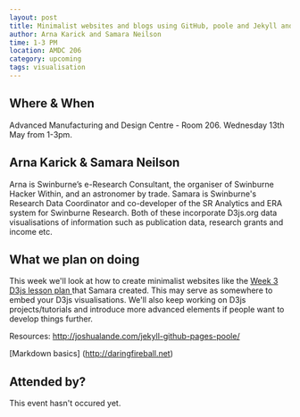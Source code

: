 ```yaml
---
layout: post
title: Minimalist websites and blogs using GitHub, poole and Jekyll and more D3js
author: Arna Karick and Samara Neilson
time: 1-3 PM
location: AMDC 206
category: upcoming
tags: visualisation
---
```


## Where & When

Advanced Manufacturing and Design Centre - Room 206. Wednesday 13th May from 1-3pm.

## Arna Karick & Samara Neilson

Arna is Swinburne’s e-Research Consultant, the organiser of Swinburne Hacker Within, and an astronomer by trade. Samara is Swinburne's Research Data Coordinator and co-developer of the SR Analytics and ERA system for Swinburne Research. Both of these incorporate D3js.org data visualisations of information such as publication data, research grants and income etc.

## What we plan on doing 

This week we'll look at how to create minimalist websites like the <a href="http://evilangelpixie.github.io/d3js/">Week 3 D3js lesson plan </a> that Samara created. This may serve as somewhere to embed your D3js visualisations. We'll also keep working on D3js projects/tutorials and introduce more advanced elements if people want to develop things further.


Resources: <a href="http://joshualande.com/jekyll-github-pages-poole/">http://joshualande.com/jekyll-github-pages-poole/</a>


[Markdown basics] (http://daringfireball.net)
## Attended by?

This event hasn't occured yet.

